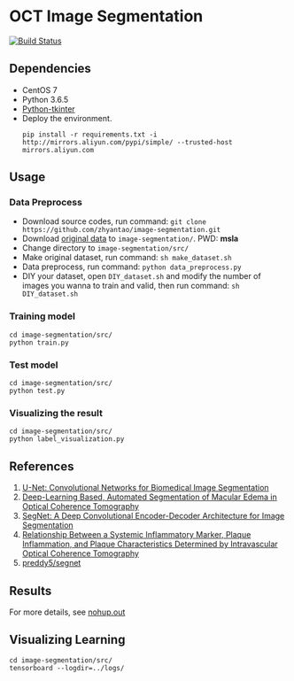 # OCT Image Segmentation

[![Build Status](https://travis-ci.org/zhyantao/image-segmentation.svg?branch=master)](https://travis-ci.org/zhyantao/image-segmentation)

## Dependencies

- CentOS 7
- Python 3.6.5
- [Python-tkinter](https://centos.pkgs.org/7/centos-sclo-rh-x86_64/rh-python36-python-tkinter-3.6.3-3.el7.x86_64.rpm.html)
- Deploy the environment.
  ```shell
  pip install -r requirements.txt -i http://mirrors.aliyun.com/pypi/simple/ --trusted-host mirrors.aliyun.com
  ```

## Usage

### Data Preprocess

- Download source codes, run command:
  `git clone https://github.com/zhyantao/image-segmentation.git`
- Download [original data](https://pan.baidu.com/s/1WRdH2HjVpIi6cjRVHrhO8Q) to `image-segmentation/`. PWD: **msla**
- Change directory to `image-segmentation/src/`
- Make original dataset, run command:
  `sh make_dataset.sh`  
- Data preprocess, run command:
  `python data_preprocess.py`  
- DIY your dataset, open `DIY_dataset.sh` and modify the number of images you wanna to train and valid, then run command:
  `sh DIY_dataset.sh`
### Training model

```shell
cd image-segmentation/src/
python train.py
```
### Test model

```shell
cd image-segmentation/src/
python test.py
```
### Visualizing the result

```shell
cd image-segmentation/src/
python label_visualization.py
```
## References

1. [U-Net: Convolutional Networks for Biomedical Image Segmentation](https://lmb.informatik.uni-freiburg.de/people/ronneber/u-net/) 
2. [Deep-Learning Based, Automated Segmentation of Macular Edema in Optical Coherence Tomography](https://www.biorxiv.org/content/biorxiv/early/2017/05/09/135640.full.pdf)
3. [SegNet: A Deep Convolutional Encoder-Decoder Architecture for Image Segmentation](https://arxiv.org/pdf/1511.00561v2.pdf)
4. [Relationship Between a Systemic Inflammatory Marker, Plaque Inflammation, and Plaque Characteristics Determined by Intravascular Optical Coherence Tomography](https://www.ahajournals.org/doi/pdf/10.1161/ATVBAHA.107.145987)
5. [preddy5/segnet](https://github.com/preddy5/segnet)

## Results

For more details, see [nohup.out](https://github.com/toooney/image-segmentation/blob/master/nohup.out)

## Visualizing Learning

```shell
cd image-segmentation/src/
tensorboard --logdir=../logs/
```
